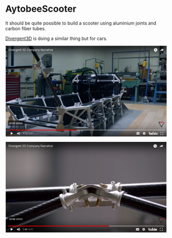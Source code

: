# AytobeeScooter

It should be quite possible to build a scooter using aluminium joints and carbon fiber tubes.

[Divergent3D](http://www.divergent3d.com/) is doing a similar thing but for cars.

![](https://raw.githubusercontent.com/limikael/ideas/master/data/divergent.png)

![](https://raw.githubusercontent.com/limikael/ideas/master/data/divergent2.png)


